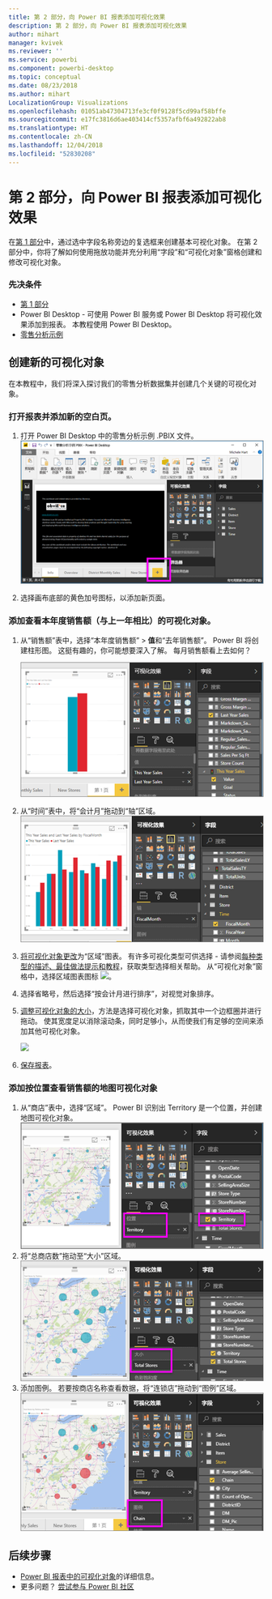 ```yaml
---
title: 第 2 部分，向 Power BI 报表添加可视化效果
description: 第 2 部分，向 Power BI 报表添加可视化效果
author: mihart
manager: kvivek
ms.reviewer: ''
ms.service: powerbi
ms.component: powerbi-desktop
ms.topic: conceptual
ms.date: 08/23/2018
ms.author: mihart
LocalizationGroup: Visualizations
ms.openlocfilehash: 01051ab47304713fe3cf0f9128f5cd99af58bffe
ms.sourcegitcommit: e17fc3816d6ae403414cf5357afbf6a492822ab8
ms.translationtype: HT
ms.contentlocale: zh-CN
ms.lasthandoff: 12/04/2018
ms.locfileid: "52830208"
---
```

# <a name="part-2-add-visualizations-to-a-power-bi-report"></a>第 2 部分，向 Power BI 报表添加可视化效果
在[第 1 部分](power-bi-report-add-visualizations-ii.md)中，通过选中字段名称旁边的复选框来创建基本可视化对象。  在第 2 部分中，你将了解如何使用拖放功能并充分利用“字段”和“可视化对象”窗格创建和修改可视化对象。

### <a name="prerequisites"></a>先决条件
- [第 1 部分](power-bi-report-add-visualizations-ii.md)
- Power BI Desktop - 可使用 Power BI 服务或 Power BI Desktop 将可视化效果添加到报表。 本教程使用 Power BI Desktop。 
- [零售分析示例](http://download.microsoft.com/download/9/6/D/96DDC2FF-2568-491D-AAFA-AFDD6F763AE3/Retail%20Analysis%20Sample%20PBIX.pbix)

## <a name="create-a-new-visualization"></a>创建新的可视化对象
在本教程中，我们将深入探讨我们的零售分析数据集并创建几个关键的可视化对象。

### <a name="open-a-report-and-add-a-new-blank-page"></a>打开报表并添加新的空白页。
1. 打开 Power BI Desktop 中的零售分析示例 .PBIX 文件。 
   ![](media/power-bi-report-add-visualizations-ii/power-bi-open-desktop.png)   

2. 选择画布底部的黄色加号图标，以添加新页面。

### <a name="add-a-visualization-that-looks-at-this-years-sales-compared-to-last-year"></a>添加查看本年度销售额（与上一年相比）的可视化对象。
1. 从“销售额”表中，选择“本年度销售额” > **值**和“去年销售额”。 Power BI 将创建柱形图。  这挺有趣的，你可能想要深入了解。 每月销售额看上去如何？  
   
   ![](media/power-bi-report-add-visualizations-ii/power-bi-barchart.png)
2. 从“时间”表中，将“会计月”拖动到“轴”区域。  
   ![](media/power-bi-report-add-visualizations-ii/power-bi-month.png)
3. [将可视化对象更改](power-bi-report-change-visualization-type.md)为“区域”图表。  有许多可视化类型可供选择 - 请参阅[每种类型的描述、最佳做法提示和教程](power-bi-visualization-types-for-reports-and-q-and-a.md)，获取类型选择相关帮助。 从“可视化对象”窗格中，选择区域图表图标 ![](media/power-bi-report-add-visualizations-ii/power-bi-areachart.png)。
4. 选择省略号，然后选择“按会计月进行排序”，对视觉对象排序。
5. [调整可视化对象的大小](power-bi-visualization-move-and-resize.md)，方法是选择可视化对象，抓取其中一个边框圈并进行拖动。 使其宽度足以消除滚动条，同时足够小，从而使我们有足够的空间来添加其他可视化对象。
   
   ![](media/power-bi-report-add-visualizations-ii/pbi_part2_7b.png)
6. [保存报表](../service-report-save.md)。

### <a name="add-a-map-visualization-that-looks-at-sales-by-location"></a>添加按位置查看销售额的地图可视化对象
1. 从“商店”表中，选择“区域”。 Power BI 识别出 Territory 是一个位置，并创建地图可视化对象。  
   ![](media/power-bi-report-add-visualizations-ii/power-bi-map.png)
2. 将“总商店数”拖动至“大小”区域。  
   ![](media/power-bi-report-add-visualizations-ii/power-bi-map2.png)
3. 添加图例。  若要按商店名称查看数据，将“连锁店”拖动到“图例”区域。  
   ![](media/power-bi-report-add-visualizations-ii/power-bi-legend.png)

## <a name="next-steps"></a>后续步骤
* [Power BI 报表中的可视化对象](power-bi-report-visualizations.md)的详细信息。  
* 更多问题？ [尝试参与 Power BI 社区](http://community.powerbi.com/)

